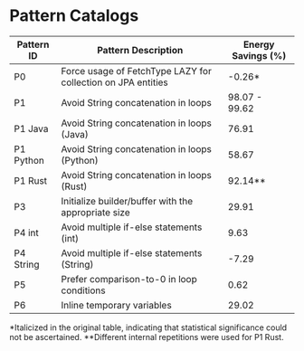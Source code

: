 # Pattern Catalogs

| Pattern ID | Pattern Description | Energy Savings (%) |
|------------|---------------------|---------------------|
| P0 | Force usage of FetchType LAZY for collection on JPA entities | -0.26* |
| P1 | Avoid String concatenation in loops | 98.07 - 99.62 |
| P1 Java | Avoid String concatenation in loops (Java) | 76.91 |
| P1 Python | Avoid String concatenation in loops (Python) | 58.67 |
| P1 Rust | Avoid String concatenation in loops (Rust) | 92.14** |
| P3 | Initialize builder/buffer with the appropriate size | 29.91 |
| P4 int | Avoid multiple if-else statements (int) | 9.63 |
| P4 String | Avoid multiple if-else statements (String) | -7.29 |
| P5 | Prefer comparison-to-0 in loop conditions | 0.62 |
| P6 | Inline temporary variables | 29.02 |

*Italicized in the original table, indicating that statistical significance could not be ascertained.
**Different internal repetitions were used for P1 Rust.